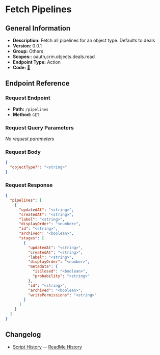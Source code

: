 # Fetch Pipelines

## General Information

- **Description:** Fetch all pipelines for an object type. Defaults to deals
- **Version:** 0.0.1
- **Group:** Others
- **Scopes:**: oauth,crm.objects.deals.read
- **Endpoint Type:** Action
- **Code:** [🔗](https://github.com/NangoHQ/integration-templates/tree/main/integrations/hubspot/actions/fetch-pipelines.ts)

## Endpoint Reference

### Request Endpoint

- **Path:** `/pipelines`
- **Method:** `GET`

### Request Query Parameters

_No request parameters_

### Request Body

```json
{
  "objectType?": "<string>"
}
```

### Request Response

```json
{
  "pipelines": [
    {
      "updatedAt": "<string>",
      "createdAt": "<string>",
      "label": "<string>",
      "displayOrder": "<number>",
      "id": "<string>",
      "archived": "<boolean>",
      "stages": [
        {
          "updatedAt": "<string>",
          "createdAt": "<string>",
          "label": "<string>",
          "displayOrder": "<number>",
          "metadata": {
            "isClosed": "<boolean>",
            "probability": "<string>"
          },
          "id": "<string>",
          "archived": "<boolean>",
          "writePermissions": "<string>"
        }
      ]
    }
  ]
}
```

## Changelog

- [Script History](https://github.com/NangoHQ/integration-templates/commits/main/integrations/hubspot/actions/fetch-pipelines.ts)
-- [ReadMe History](https://github.com/NangoHQ/integration-templates/commits/main/integrations/hubspot/actions/fetch-pipelines.md)
